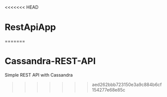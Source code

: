 <<<<<<< HEAD
# RestApiApp

=======
# Cassandra-REST-API
Simple REST API with Cassandra
>>>>>>> aed262bbb723150e3a9c884b6cf154277e68e85c
